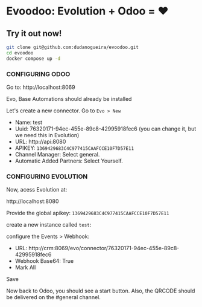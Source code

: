 # Evoodoo: Evolution + Odoo = ❤️

## Try it out now!

```bash
git clone git@github.com:dudanogueira/evoodoo.git
cd evoodoo
docker compose up -d
```


### CONFIGURING ODOO

Go to: http://localhost:8069 

Evo, Base Automations should already be installed

Let's create a new connector. Go to `Evo > New`

- Name: test
- Uuid: 76320171-94ec-455e-89c8-42995918fec6 (you can change it, but we need this in Evolution)
- URL: http://api:8080
- APIKEY: `1369429683C4C977415CAAFCCE10F7D57E11`
- Channel Manager: Select general.
- Automatic Added Partners: Select Yourself.


### CONFIGURING EVOLUTION
Now, acess Evolution at:

http://localhost:8080

Provide the global apikey: `1369429683C4C977415CAAFCCE10F7D57E11`

create a new instance called `test`:

configure the Events > Webhook:

- URL: http://crm:8069/evo/connector/76320171-94ec-455e-89c8-42995918fec6
- Webhook Base64: True
- Mark All

Save

Now back to Odoo, you should see a start button. Also, the QRCODE should be delivered on the #general channel.
